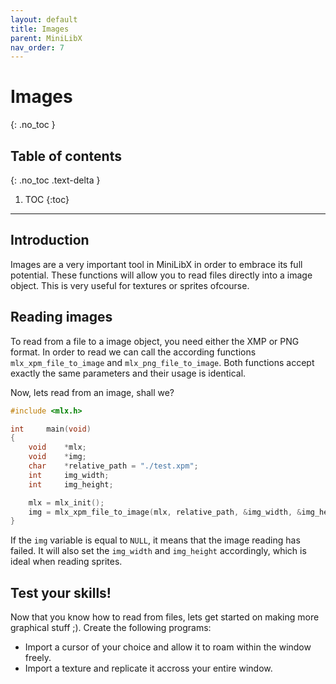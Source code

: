```yaml
---
layout: default
title: Images
parent: MiniLibX
nav_order: 7
---
```


# Images
{: .no_toc }

## Table of contents
{: .no_toc .text-delta }

1. TOC
{:toc}

---

## Introduction

Images are a very important tool in MiniLibX in order to embrace its full
potential. These functions will allow you to read files directly into a image
object. This is very useful for textures or sprites ofcourse.

## Reading images

To read from a file to a image object, you need either the XMP or PNG format. In
order to read we can call the according functions `mlx_xpm_file_to_image` and
`mlx_png_file_to_image`. Both functions accept exactly the same parameters and
their usage is identical. 

Now, lets read from an image, shall we?

```c
#include <mlx.h>

int     main(void)
{
    void    *mlx;
    void    *img;
    char    *relative_path = "./test.xpm";
    int     img_width;
    int     img_height;

    mlx = mlx_init();
    img = mlx_xpm_file_to_image(mlx, relative_path, &img_width, &img_height);
}
```

If the `img` variable is equal to `NULL`, it means that the image reading has
failed. It will also set the `img_width` and `img_height` accordingly, which
is ideal when reading sprites.

## Test your skills!

Now that you know how to read from files, lets get started on making more
graphical stuff ;). Create the following programs:
- Import a cursor of your choice and allow it to roam within the window freely.
- Import a texture and replicate it accross your entire window.